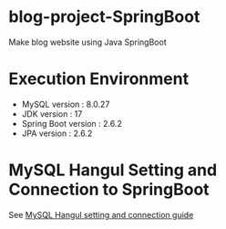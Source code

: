 # blog-project-SpringBoot
Make blog website using Java SpringBoot
# Execution Environment
* MySQL version : 8.0.27
* JDK version : 17
* Spring Boot version : 2.6.2
* JPA version : 2.6.2
# MySQL Hangul Setting and Connection to SpringBoot
See [MySQL Hangul setting and connection guide](https://github.com/droongma/blog-project-SpringBoot/blob/main/MySQL-Hangul-setting-and-connection.md)
